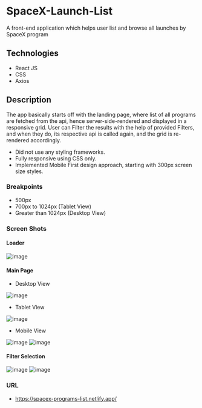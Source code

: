 # SpaceX-Launch-List
A front-end application which helps user list and browse all launches by SpaceX program

## Technologies
- React JS
- CSS
- Axios

## Description
The app basically starts off with the landing page, where list of all programs are fetched from the api, hence server-side-rendered and displayed in a responsive grid.
User can Filter the results with the help of provided Filters, and when they do, its respective api is called again, and the grid is re-rendered accordingly.

- Did not use any styling frameworks. 
- Fully responsive using CSS only.
- Implemented Mobile First design approach, starting with 300px screen size styles.

### Breakpoints
- 500px 
- 700px to 1024px (Tablet View)
- Greater than 1024px (Desktop View)

### Screen Shots
#### Loader
![image](https://user-images.githubusercontent.com/51413811/166745298-ccad1dd8-d3f8-4744-bad8-bed57ce1183c.png)

#### Main Page
- Desktop View

![image](https://user-images.githubusercontent.com/51413811/166744577-9b274f88-79ad-4448-aeff-8aacd7ada0b6.png)
- Tablet View

![image](https://user-images.githubusercontent.com/51413811/166744709-993ba87e-40e4-4917-a23a-9fe19b3f06a9.png)
- Mobile View

![image](https://user-images.githubusercontent.com/51413811/166744831-94d5f7fd-8dee-46c3-bab0-9ff072a42ff4.png)
![image](https://user-images.githubusercontent.com/51413811/166744905-e49ab37f-1246-405d-b553-89d8b561e1a6.png)

#### Filter Selection
![image](https://user-images.githubusercontent.com/51413811/166745015-648f2f21-2a3f-4933-84d8-e7b1f1805ed3.png)
![image](https://user-images.githubusercontent.com/51413811/166745109-8f71226e-0676-4a6e-942a-41fb81e79a57.png)



### URL
- https://spacex-programs-list.netlify.app/
